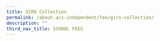 ```yaml
---
title: GIRO Collection
permalink: /about-acs-independent/fee/giro-collection/
description: ""
third_nav_title: SCHOOL FEES
---
```

